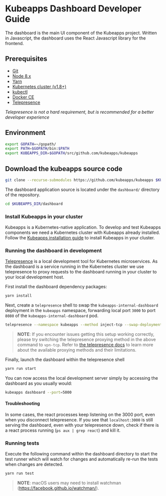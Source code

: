 # Kubeapps Dashboard Developer Guide

The dashboard is the main UI component of the Kubeapps project. Written in Javascript, the dashboard uses the React Javascript library for the frontend.

## Prerequisites

- [Git](https://git-scm.com/)
- [Node 8.x](https://nodejs.org/)
- [Yarn](https://yarnpkg.com)
- [Kubernetes cluster (v1.8+)](https://kubernetes.io/docs/setup/pick-right-solution/)
- [kubectl](https://kubernetes.io/docs/tasks/tools/install-kubectl/)
- [Docker CE](https://www.docker.com/community-edition)
- [Telepresence](https://telepresence.io)

*Telepresence is not a hard requirement, but is recommended for a better developer experience*

## Environment

```bash
export GOPATH=~/gopath/
export PATH=$GOPATH/bin:$PATH
export KUBEAPPS_DIR=$GOPATH/src/github.com/kubeapps/kubeapps
```
## Download the kubeapps source code

```bash
git clone --recurse-submodules https://github.com/kubeapps/kubeapps $KUBEAPPS_DIR
```

The dashboard application source is located under the `dashboard/` directory of the repository.

```bash
cd $KUBEAPPS_DIR/dashboard
```

### Install Kubeapps in your cluster

Kubeapps is a Kubernetes-native application. To develop and test Kubeapps components we need a Kubernetes cluster with Kubeapps already installed. Follow the [Kubeapps installation guide](../../chart/kubeapps/README.md) to install Kubeapps in your cluster.

### Running the dashboard in development

[Telepresence](https://www.telepresence.io/) is a local development tool for Kubernetes microservices. As the dashboard is a service running in the Kubernetes cluster we use telepresence to proxy requests to the dashboard running in your cluster to your local development host.

First install the dashboard dependency packages:

```bash
yarn install
```

Next, create a `telepresence` shell to swap the `kubeapps-internal-dashboard` deployment in the `kubeapps` namespace, forwarding local port `3000` to port `8080` of the `kubeapps-internal-dashboard` pod.

```bash
telepresence --namespace kubeapps --method inject-tcp --swap-deployment kubeapps-internal-dashboard --expose 3000:8080 --run-shell
```

> **NOTE**: If you encounter issues getting this setup working correctly, please try switching the telepresence proxying method in the above command to `vpn-tcp`. Refer to [the telepresence docs](https://www.telepresence.io/reference/methods) to learn more about the available proxying methods and their limitations.

Finally, launch the dashboard within the telepresence shell

```bash
yarn run start
```

You can now access the local development server simply by accessing the dashboard as you usually would:

```bash
kubeapps dashboard --port=5000
```

#### Troubleshooting

In some cases, the react processes keep listening on the 3000 port, even when you disconnect telepresence. If you see that `localhost:3000` is still serving the dashboard, even with your telepresence down, check if there is a react process running (`ps aux | grep react`) and kill it.

### Running tests

Execute the following command within the dashboard directory to start the test runner which will watch for changes and automatically re-run the tests when changes are detected.

```bash
yarn run test
```

> **NOTE**: macOS users may need to install watchman (https://facebook.github.io/watchman/).

